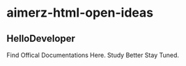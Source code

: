 # aimerz-html-open-ideas

## HelloDeveloper
Find Offical Documentations Here.
Study Better Stay Tuned.
